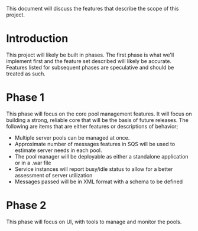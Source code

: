 This document will discuss the features that describe the scope of this project.

# Introduction #

This project will likely be built in phases. The first phase is what we'll implement first and the feature set described will likely be accurate. Features listed for subsequent phases are speculative and should be treated as such.


# Phase 1 #

This phase will focus on the core pool management features. It will focus on building a strong, reliable core that will be the basis of future releases. The following are items that are either features or descriptions of behavior;
  * Multiple server pools can be managed at once.
  * Approximate number of messages features in SQS will be used to estimate server needs in each pool.
  * The pool manager will be deployable as either a standalone application or in a .war file
  * Service instances will report busy/idle status to allow for a better assessment of server utilization
  * Messages passed will be in XML format with a schema to be defined

# Phase 2 #

This phase will focus on UI, with tools to manage and monitor the pools.